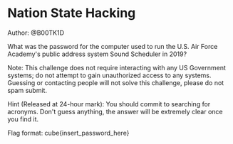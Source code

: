 # Nation State Hacking

Author: @B00TK1D

What was the password for the computer used to run the U.S. Air Force Academy's public address system Sound Scheduler in 2019?

Note: This challenge does not require interacting with any US Government systems; do not attempt to gain unauthorized access to any systems. Guessing or contacting people will not solve this challenge, please do not spam submit.

Hint (Released at 24-hour mark): You should commit to searching for acronyms. Don't guess anything, the answer will be extremely clear once you find it.

Flag format: cube{insert_password_here}
